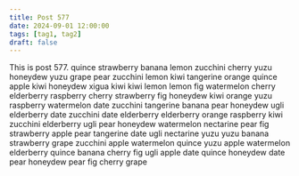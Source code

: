 ```yaml
---
title: Post 577
date: 2024-09-01 12:00:00
tags: [tag1, tag2]
draft: false
---
```

This is post 577.
quince
strawberry
banana
lemon
zucchini
cherry
yuzu
honeydew
yuzu
grape
pear
zucchini
lemon
kiwi
tangerine
orange
quince
apple
kiwi
honeydew
xigua
kiwi
kiwi
lemon
lemon
fig
watermelon
cherry
elderberry
raspberry
cherry
strawberry
fig
honeydew
kiwi
orange
yuzu
raspberry
watermelon
date
zucchini
tangerine
banana
pear
honeydew
ugli
elderberry
date
zucchini
date
elderberry
elderberry
orange
raspberry
kiwi
zucchini
elderberry
ugli
pear
honeydew
watermelon
nectarine
pear
fig
strawberry
apple
pear
tangerine
date
ugli
nectarine
yuzu
yuzu
banana
strawberry
grape
zucchini
apple
watermelon
quince
yuzu
apple
watermelon
elderberry
quince
banana
cherry
fig
ugli
apple
date
quince
honeydew
date
pear
honeydew
pear
fig
cherry
grape
